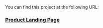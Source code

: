 You can find this project at the following URL:

### [Product Landing Page](https://medstudio360.github.io/product-landing-page/)
